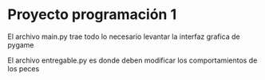 # Proyecto programación 1

El archivo main.py trae todo lo necesario levantar la interfaz grafica de pygame

El archivo entregable.py es donde deben modificar los comportamientos de los peces 
